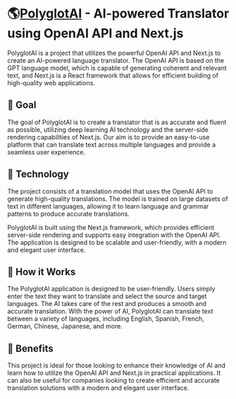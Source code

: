 # 🌎[PolyglotAI](https://polyglot-ai-github-p936btsuw-legt14.vercel.app/) - AI-powered Translator using OpenAI API and Next.js
PolyglotAI is a project that utilizes the powerful OpenAI API and Next.js to create an AI-powered language translator. The OpenAI API is based on the GPT language model, which is capable of generating coherent and relevant text, and Next.js is a React framework that allows for efficient building of high-quality web applications.


## 🎯 Goal
The goal of PolyglotAI is to create a translator that is as accurate and fluent as possible, utilizing deep learning AI technology and the server-side rendering capabilities of Next.js. Our aim is to provide an easy-to-use platform that can translate text across multiple languages and provide a seamless user experience.

## 🧠 Technology
The project consists of a translation model that uses the OpenAI API to generate high-quality translations. The model is trained on large datasets of text in different languages, allowing it to learn language and grammar patterns to produce accurate translations.

PolyglotAI is built using the Next.js framework, which provides efficient server-side rendering and supports easy integration with the OpenAI API. The application is designed to be scalable and user-friendly, with a modern and elegant user interface.

## 🚀 How it Works
The PolyglotAI application is designed to be user-friendly. Users simply enter the text they want to translate and select the source and target languages. The AI takes care of the rest and produces a smooth and accurate translation. With the power of AI, PolyglotAI can translate text between a variety of languages, including English, Spanish, French, German, Chinese, Japanese, and more.

## 🌟 Benefits
This project is ideal for those looking to enhance their knowledge of AI and learn how to utilize the OpenAI API and Next.js in practical applications. It can also be useful for companies looking to create efficient and accurate translation solutions with a modern and elegant user interface.
